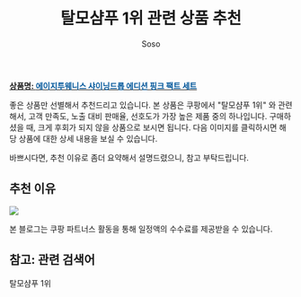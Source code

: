 ﻿---
layout: post
title:  "탈모샴푸 1위 관련 상품 추천"
author: Soso
categories: [ 디지털/가전]
tags: [탈모샴푸 1위]
image: https://ads-partners.coupang.com/image1/6CfWQZ6FC9QJ248a6JmMhMFaMZRh1bOQ9wkPUxy-SRsMN7d_BlqbTpV4kHVMGmZvpjd0Cbpp4xASIOioQJFF2M8OhESCAxoiCO9qkSe2c7H8FeB0pvdghl9j7PZcIQWw5wZ_EWiufzKt9CecyrzZOtEK451JMihpGvhNTCvJfrIiR9DzRysXD1UdKiKSCRQtHJD6HSP6YD8zIBMGq9BTKXZkHS3lrRuzGg0hzTCNoAGIsU_sy02LVF_DcSLft4lRQfywmjDnqljmYflnVkYCytDXSx9r4Q== 
description: "쿠팡에서 탈모샴푸 1위 관련 상품으로 가장 고객 선호도가 높은 제품 중 하나입니다."
---

<a href="https://link.coupang.com/re/AFFSDP?lptag=AF5673682&pageKey=7461118596&itemId=19447366394&vendorItemId=86558228804&traceid=V0-153-df4f94e983e0b377&requestid=20240206142902500259164422"><b>상품명: <font color='#01579B'>에이지투웨니스 샤이닝드롭 에디션 핑크 팩트 세트</font></b></a>

좋은 상품만 선별해서 추천드리고 있습니다.
본 상품은 쿠팡에서 "탈모샴푸 1위" 와 관련해서, 고객 만족도, 노출 대비 판매율, 선호도가 가장 높은 제품 중의 하나입니다.
구매하셨을 때, 크게 후회가 되지 않을 상품으로 보시면 됩니다. 
다음 이미지를 클릭하시면 해당 상품에 대한 상세 내용을 보실 수 있습니다.

바쁘시다면, 추천 이유로 좀더 요약해서 설명드렸으니, 참고 부탁드립니다.

## 추천 이유 

<a href="https://link.coupang.com/re/AFFSDP?lptag=AF5673682&pageKey=7461118596&itemId=19447366394&vendorItemId=86558228804&traceid=V0-153-df4f94e983e0b377&requestid=20240206142902500259164422"><img src="https://thumbnail9.coupangcdn.com/thumbnails/remote/q89/image/retail/images/421385130431220-5b4c6b9e-ff22-4a60-9013-3d31c0d6a189.jpg"></a> 

본 블로그는 쿠팡 파트너스 활동을 통해 일정액의 수수료를 제공받을 수 있습니다.

## 참고: 관련 검색어    
탈모샴푸 1위